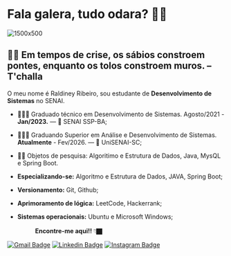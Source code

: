 
# Fala galera, tudo odara? 👋🏿 
![1500x500](https://user-images.githubusercontent.com/64384382/114404388-078f1680-9b7c-11eb-871f-990606ca2e61.jpg)
##  🧘🏿‍ Em tempos de crise, os sábios constroem pontes, enquanto os tolos constroem muros. – T'challa 


O meu nome é Raldiney Ribeiro, sou estudante de **Desenvolvimento de Sistemas** no SENAI.


- 👨🏿‍🏫 Graduado técnico em Desenvolvimento de Sistemas. Agosto/2021 - **Jan/2023.** — 📍 SENAI SSP-BA;
- 👨🏿‍💼 Graduando Superior em Análise e Desenvolvimento de Sistemas. **Atualmente** - Fev/2026. — 📍 UniSENAI-SC;
- ✍🏿 Objetos de pesquisa: Algoritimo e Estrutura de Dados, Java, MysQL e Spring Boot.
- **Especializando-se:** Algoritmo e Estrutura de Dados, JAVA, Spring Boot;
- **Versionamento:** Git, Github;
- **Aprimoramento de lógica:** LeetCode, Hackerrank;

- **Sistemas operacionais:** Ubuntu e Microsoft Windows;




ㅤㅤㅤㅤㅤ**Encontre-me aqui!!**  👇🏿

[![Gmail Badge](https://img.shields.io/badge/-raldiney.santos@ba.estudante.senai.br-DEB887?style=flat-square&logo=Gmail&logoColor=white&link=mailto:raldiney.santos@ba.estudante.senai.br)](mailto:raldiney.santos@ba.estudante.senai.br)
[![Linkedin Badge](https://img.shields.io/badge/-LinkedIn-CD853F?style=flat-square&logo=Linkedin&logoColor=white&link=https://www.linkedin.com/in/raldineyr/)](https://www.linkedin.com/in/raldineyr/) [![Instagram Badge](https://img.shields.io/badge/-Instagram-A0522D?style=flat-square&logo=Instagram&logoColor=white&link=https://www.instagram.com/akin.oluwafemi/)](https://www.instagram.com/akin.oluwafemi/)











